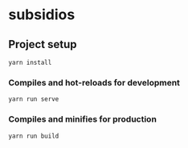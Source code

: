 # subsidios

## Project setup
```
yarn install
```

### Compiles and hot-reloads for development
```
yarn run serve
```

### Compiles and minifies for production
```
yarn run build